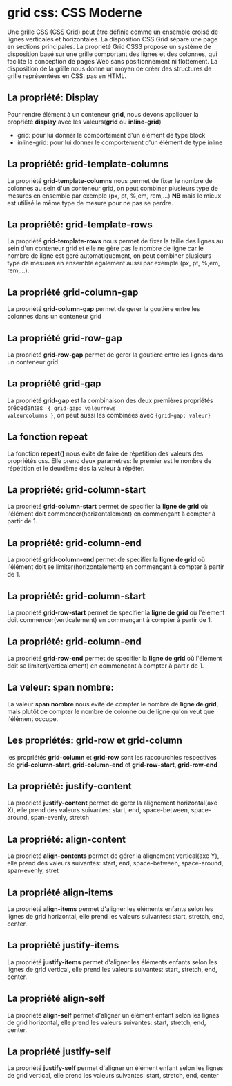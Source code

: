 # grid css: CSS Moderne
Une grille CSS (CSS Grid) peut être définie comme un ensemble croisé de lignes verticales et horizontales. La disposition CSS Grid sépare une page en sections principales. La propriété Grid CSS3 propose un système de disposition basé sur une grille comportant des lignes et des colonnes, qui facilite la conception de pages Web sans positionnement ni flottement. La disposition de la grille nous donne un moyen de créer des structures de grille représentées en CSS, pas en HTML.

## La propriété: Display
Pour rendre élément à un conteneur **grid**, nous devons appliquer la propriété **display** avec les valeurs(**grid** ou **inline-grid**)
* grid: pour lui donner le comportement d'un élément de type block
* inline-grid: pour lui donner le comportement d'un élément de type inline
## La propriété: grid-template-columns
La propriété **grid-template-columns** nous permet de fixer le nombre de colonnes au sein d'un conteneur grid, on peut combiner plusieurs type de mesures en ensemble par exemple (px, pt, %,em, rem,...)
**NB** mais le mieux est utilisé le même type de mesure pour ne pas se perdre.
## La propriété: grid-template-rows
La propriété **grid-template-rows** nous permet de fixer la taille des lignes au sein d'un conteneur grid et elle ne gère pas le nombre de ligne car le nombre de ligne est geré automatiquement, on peut combiner plusieurs type de mesures en ensemble également aussi par exemple (px, pt, %,em, rem,...).
## La propriété grid-column-gap
La propriété **grid-column-gap** permet de gerer la goutière entre les colonnes dans un conteneur grid
## La propriété grid-row-gap
La propriété **grid-row-gap** permet de gerer la goutière entre les lignes dans un conteneur grid.

## La propriété grid-gap
La propriété **grid-gap** est la combinaison des deux premières propriétés précedantes 
<code> { grid-gap: valeurrows valeurcolumns }</code>, on peut aussi les combinées avec <code>{grid-gap: valeur}</code>

## La fonction repeat 
La fonction **repeat()** nous évite de faire de répetition des valeurs des propriétés css. Elle prend deux paramètres: le premier est le nombre de répétition et le deuxième des la valeur à répéter. 

## La propriété: grid-column-start
La propriété **grid-column-start** permet de specifier la **ligne de grid** où l'élément doit commencer(horizontalement) en commençant à compter à partir de 1.

## La propriété: grid-column-end
La propriété **grid-column-end** permet de specifier la **ligne de grid** où l'élément doit se limiter(horizontalement) en commençant à compter à partir de 1.

## La propriété: grid-column-start
La propriété **grid-row-start** permet de specifier la **ligne de grid** où l'élément doit commencer(verticalement) en commençant à compter à partir de 1.

## La propriété: grid-column-end
La propriété **grid-row-end** permet de specifier la **ligne de grid** où l'élément doit se limiter(verticalement) en commençant à compter à partir de 1.
## La veleur: span nombre:
La valeur **span nombre** nous évite de compter le nombre de **ligne de grid**, mais plutôt de compter le nombre de colonne ou de ligne qu'on veut que l'élément occupe.

## Les propriétés: grid-row et grid-column
les propriétés **grid-column** et **grid-row** sont les raccourchies respectives de **grid-column-start, grid-column-end** et **grid-row-start, grid-row-end** 
## La propriété: justify-content
La propriété **justify-content** permet de gérer la alignement horizontal(axe X), elle prend des valeurs suivantes: start, end, space-between, space-around, span-evenly, stretch

## La propriété: align-content
La propriété **align-contents** permet de gérer la alignement vertical(axe Y), elle prend des valeurs suivantes: start, end, space-between, space-around, span-evenly, stret

## La propriété align-items
La propriété **align-items** permet d'aligner les éléments enfants selon les lignes de grid horizontal, elle prend les valeurs suivantes: start, stretch, end, center.
## La propriété justify-items
La propriété **justify-items** permet d'aligner les éléments enfants selon les lignes de grid vertical, elle prend les valeurs suivantes: start, stretch, end, center.

## La propriété align-self
La propriété **align-self** permet d'aligner un élément enfant selon les lignes de grid horizontal, elle prend les valeurs suivantes: start, stretch, end, center.
## La propriété justify-self
La propriété **justify-self** permet d'aligner un élément enfant selon les lignes de grid vertical, elle prend les valeurs suivantes: start, stretch, end, center